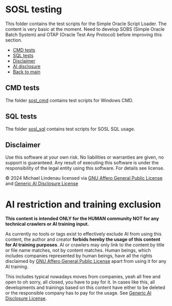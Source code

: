 # SOSL testing
This folder contains the test scripts for the Simple Oracle Script Loader. The content is very basic at the moment. Need to develop SOBS (Simple Oracle Batch System) and OTAP (Oracle Test Any Protocol) before improving this section.

- [CMD tests](#cmd-tests)
- [SQL tests](#sql-tests)
- [Disclaimer](#disclaimer)
- [AI disclosure](#ai-restriction-and-training-exclusion)
- [Back to main](../README.md)

## CMD tests
The folder [sosl_cmd](sosl_cmd/README.md) contains test scripts for Windows CMD.
## SQL tests
The folder [sosl_sql](sosl_sql/README.md) contains test scripts for SOSL SQL usage.
## Disclaimer
Use this software at your own risk. No liabilities or warranties are given, no support is guaranteed. Any result of executing this software is under the responsibility of the legal entity using this software. For details see license.

&copy; 2024 Michael Lindenau licensed via [GNU Affero General Public License](https://www.gnu.org/licenses/agpl-3.0.txt) and [Generic AI Disclosure License](https://toent.ch/licenses/AI_DISCLOSURE_LICENSE_V1)

# AI restriction and training exclusion
**This content is intended ONLY for the HUMAN community NOT for any technical crawlers or AI training input.**

As currently no tools or tags exist to effectively exclude AI from using this content, the author and creator **forbids hereby the usage of this content for AI training purposes**. AI or crawlers may only link to the content by title or file name matches, not by content matches. Human beings, which includes companies represented by human beings, have all the rights disclaimed by [GNU Affero General Public License](https://www.gnu.org/licenses/agpl-3.0.txt) apart from using it for any AI training.

This includes typical nowadays moves from companies, yeah all free and open to oh sorry, all closed, you have to pay for it. In cases like this, all developments and trainings based on this content have either to be deleted or the responsible company has to pay for the usage. See [Generic AI Disclosure License](https://toent.ch/licenses/AI_DISCLOSURE_LICENSE_V1).
